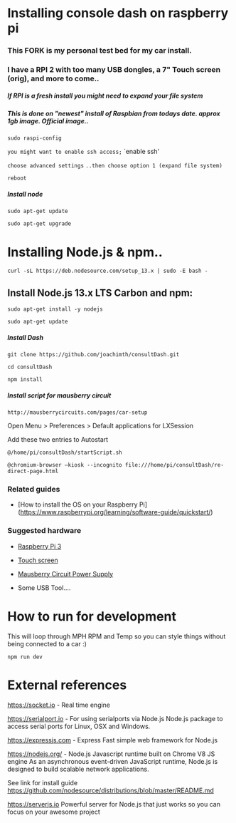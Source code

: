 # Installing console dash on raspberry pi

### This FORK is my personal test bed for my car install.
### I have a RPI 2 with too many USB dongles, a 7" Touch screen (orig), and more to come..

##### If RPI is a fresh install you might need to expand your file system
##### This is done on "newest" install of Raspbian from todays date. approx 1gb image. Official image..

`sudo raspi-config`

`you might want to enable ssh access;`
`enable ssh'

`choose advanced settings`
`..then choose option 1 (expand file system)`

`reboot`

##### Install node

`sudo apt-get update`

`sudo apt-get upgrade`

# Installing Node.js & npm..

`curl -sL https://deb.nodesource.com/setup_13.x | sudo -E bash -`

## Install Node.js 13.x LTS Carbon and npm:

`sudo apt-get install -y nodejs`

`sudo apt-get update`

##### Install Dash

`git clone https://github.com/joachimth/consultDash.git`

`cd consultDash`

`npm install`


##### Install script for mausberry circuit

`http://mausberrycircuits.com/pages/car-setup`

Open Menu > Preferences > Default applications for LXSession

Add these two entries to Autostart

`@/home/pi/consultDash/startScript.sh`

`@chromium-browser —kiosk --incognito file:///home/pi/consultDash/re-direct-page.html`


### Related guides
- [How to install the OS on your Raspberry Pi] (https://www.raspberrypi.org/learning/software-guide/quickstart/)

### Suggested hardware

- [Raspberry Pi 3](https://www.adafruit.com/products/3055)
- [Touch screen](https://www.adafruit.com/products/2718)
- [Mausberry Circuit Power Supply](http://mausberry-circuits.myshopify.com/collections/car-power-supply-switches/products/3a-car-supply-switch)

- Some USB Tool....

# How to run for development

This will loop through MPH RPM and Temp so you can style things without being connected to a car :)

`npm run dev`





# External references
https://socket.io  - Real time engine

https://serialport.io - For using serialports via Node.js
Node.js package to access serial ports for Linux, OSX and Windows.

https://expressjs.com - Express Fast simple web framework for Node.js

https://nodejs.org/  - Node.js Javascript runtime built on Chrome V8 JS engine
As an asynchronous event-driven JavaScript runtime, Node.js is designed to build scalable network applications.

See link for install guide  https://github.com/nodesource/distributions/blob/master/README.md

https://serverjs.io
Powerful server for Node.js that just works so you can focus on your awesome project
